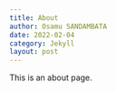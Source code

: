 ```yaml
---
title: About
author: Osamu SANDAMBATA
date: 2022-02-04
category: Jekyll
layout: post
---
```


This is an about page.
